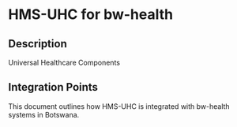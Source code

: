 # HMS-UHC for bw-health

## Description

Universal Healthcare Components

## Integration Points

This document outlines how HMS-UHC is integrated with bw-health systems in Botswana.
